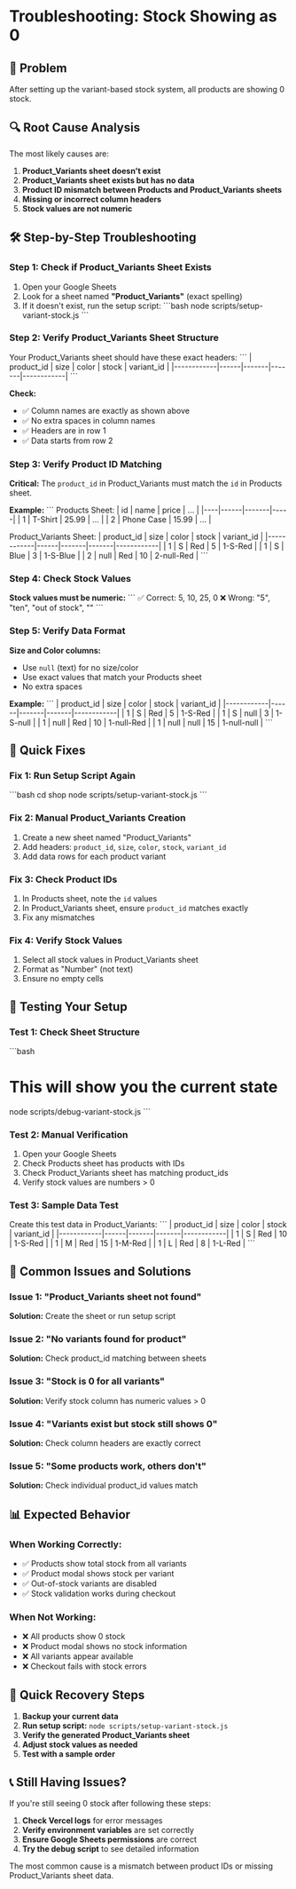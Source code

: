 # Troubleshooting: Stock Showing as 0

## 🚨 Problem
After setting up the variant-based stock system, all products are showing 0 stock.

## 🔍 Root Cause Analysis

The most likely causes are:

1. **Product_Variants sheet doesn't exist**
2. **Product_Variants sheet exists but has no data**
3. **Product ID mismatch between Products and Product_Variants sheets**
4. **Missing or incorrect column headers**
5. **Stock values are not numeric**

## 🛠️ Step-by-Step Troubleshooting

### Step 1: Check if Product_Variants Sheet Exists

1. Open your Google Sheets
2. Look for a sheet named **"Product_Variants"** (exact spelling)
3. If it doesn't exist, run the setup script:
   \`\`\`bash
   node scripts/setup-variant-stock.js
   \`\`\`

### Step 2: Verify Product_Variants Sheet Structure

Your Product_Variants sheet should have these exact headers:
\`\`\`
| product_id | size | color | stock | variant_id |
|------------|------|-------|-------|------------|
\`\`\`

**Check:**
- ✅ Column names are exactly as shown above
- ✅ No extra spaces in column names
- ✅ Headers are in row 1
- ✅ Data starts from row 2

### Step 3: Verify Product ID Matching

**Critical:** The `product_id` in Product_Variants must match the `id` in Products sheet.

**Example:**
\`\`\`
Products Sheet:
| id | name | price | ... |
|----|------|-------|-----|
| 1  | T-Shirt | 25.99 | ... |
| 2  | Phone Case | 15.99 | ... |

Product_Variants Sheet:
| product_id | size | color | stock | variant_id |
|------------|------|-------|-------|------------|
| 1 | S | Red | 5 | 1-S-Red |
| 1 | S | Blue | 3 | 1-S-Blue |
| 2 | null | Red | 10 | 2-null-Red |
\`\`\`

### Step 4: Check Stock Values

**Stock values must be numeric:**
\`\`\`
✅ Correct: 5, 10, 25, 0
❌ Wrong: "5", "ten", "out of stock", ""
\`\`\`

### Step 5: Verify Data Format

**Size and Color columns:**
- Use `null` (text) for no size/color
- Use exact values that match your Products sheet
- No extra spaces

**Example:**
\`\`\`
| product_id | size | color | stock | variant_id |
|------------|------|-------|-------|------------|
| 1 | S | Red | 5 | 1-S-Red |
| 1 | S | null | 3 | 1-S-null |
| 1 | null | Red | 10 | 1-null-Red |
| 1 | null | null | 15 | 1-null-null |
\`\`\`

## 🔧 Quick Fixes

### Fix 1: Run Setup Script Again
\`\`\`bash
cd shop
node scripts/setup-variant-stock.js
\`\`\`

### Fix 2: Manual Product_Variants Creation

1. Create a new sheet named "Product_Variants"
2. Add headers: `product_id`, `size`, `color`, `stock`, `variant_id`
3. Add data rows for each product variant

### Fix 3: Check Product IDs

1. In Products sheet, note the `id` values
2. In Product_Variants sheet, ensure `product_id` matches exactly
3. Fix any mismatches

### Fix 4: Verify Stock Values

1. Select all stock values in Product_Variants sheet
2. Format as "Number" (not text)
3. Ensure no empty cells

## 🧪 Testing Your Setup

### Test 1: Check Sheet Structure
\`\`\`bash
# This will show you the current state
node scripts/debug-variant-stock.js
\`\`\`

### Test 2: Manual Verification
1. Open your Google Sheets
2. Check Products sheet has products with IDs
3. Check Product_Variants sheet has matching product_ids
4. Verify stock values are numbers > 0

### Test 3: Sample Data Test
Create this test data in Product_Variants:
\`\`\`
| product_id | size | color | stock | variant_id |
|------------|------|-------|-------|------------|
| 1 | S | Red | 10 | 1-S-Red |
| 1 | M | Red | 15 | 1-M-Red |
| 1 | L | Red | 8 | 1-L-Red |
\`\`\`

## 🎯 Common Issues and Solutions

### Issue 1: "Product_Variants sheet not found"
**Solution:** Create the sheet or run setup script

### Issue 2: "No variants found for product"
**Solution:** Check product_id matching between sheets

### Issue 3: "Stock is 0 for all variants"
**Solution:** Verify stock column has numeric values > 0

### Issue 4: "Variants exist but stock still shows 0"
**Solution:** Check column headers are exactly correct

### Issue 5: "Some products work, others don't"
**Solution:** Check individual product_id values match

## 📊 Expected Behavior

### When Working Correctly:
- ✅ Products show total stock from all variants
- ✅ Product modal shows stock per variant
- ✅ Out-of-stock variants are disabled
- ✅ Stock validation works during checkout

### When Not Working:
- ❌ All products show 0 stock
- ❌ Product modal shows no stock information
- ❌ All variants appear available
- ❌ Checkout fails with stock errors

## 🚀 Quick Recovery Steps

1. **Backup your current data**
2. **Run setup script:** `node scripts/setup-variant-stock.js`
3. **Verify the generated Product_Variants sheet**
4. **Adjust stock values as needed**
5. **Test with a sample order**

## 📞 Still Having Issues?

If you're still seeing 0 stock after following these steps:

1. **Check Vercel logs** for error messages
2. **Verify environment variables** are set correctly
3. **Ensure Google Sheets permissions** are correct
4. **Try the debug script** to see detailed information

The most common cause is a mismatch between product IDs or missing Product_Variants sheet data.
